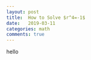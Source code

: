 ```yaml
---
layout: post
title:  How to Solve $r^4=-1$
date:   2019-03-11
categories: math
comments: true
---
```



hello